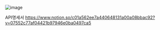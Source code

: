 ![image](https://user-images.githubusercontent.com/76714304/193579459-b40948ef-a505-4003-a1bb-fdc32916a94d.png)

API명세서
https://www.notion.so/c01a562ee7a440648131a00a08bbac92?v=07552c77af04421b97946e0ba0497ca5
